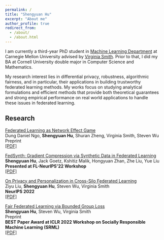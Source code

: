 ```yaml
---
permalink: /
title: "Shengyuan Hu"
excerpt: "About me"
author_profile: true
redirect_from: 
  - /about/
  - /about.html
---
```


I am currently a third-year PhD student in [Machine Learning Department](https://www.ml.cmu.edu/) at Carnegie Mellon University advised by [Virginia Smith](https://www.cs.cmu.edu/~smithv/). Prior to that, I did my BA at Cornell University double major in Computer Science and Mathematics. 

My research interest lies in differential privacy, robustness, algorithmic fairness, and in particular, their applications in building trustworthy federated learning methods. My works focus on studying analytical formulations and efficient methods that provide both theoretical guarantees and strong empirical performance on real world applications to handle these issues in federated learning.



## Research

[Federated Learning as Network Effect Game](https://arxiv.org/abs/2302.08533)\
Dung Daniel Ngo, **Shengyuan Hu**, Shuran Zheng, Virginia Smith, Steven Wu\
Preprint\
[\[PDF\]](https://arxiv.org/pdf/2302.08533.pdf) 

[FedSynth: Gradient Compression via Synthetic Data in Federated Learning](https://arxiv.org/abs/2204.01273)\
**Shengyuan Hu**, Jack Goetz, Kshitiz Malik, Hongyuan Zhan, Zhe Liu, Yue Liu\
**Presented at FL-NeurIPS'22 Workshop**\
[\[PDF\]](https://arxiv.org/pdf/2204.01273.pdf)

[On Privacy and Personalization in Cross-Silo Federated Learning](https://arxiv.org/abs/2206.07902)\
Ziyu Liu, **Shengyuan Hu**, Steven Wu, Virginia Smith\
**NeurIPS 2022**\
[\[PDF\]](https://arxiv.org/pdf/2206.07902.pdf)

[Fair Federated Learning via Bounded Group Loss](https://arxiv.org/abs/2203.10190)\
**Shengyuan Hu**, Steven Wu, Virginia Smith\
Preprint\
**BEST Paper Award at ICLR 2022 Workshop on Socially Responsible Machine Learning (SRML)**\
[\[PDF\]](https://arxiv.org/pdf/2203.10190.pdf)


